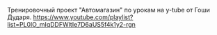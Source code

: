 Тренировочный проект "Автомагазин" по урокам на y-tube от Гоши Дударя.
https://www.youtube.com/playlist?list=PL0lO_mIqDDFWltIe7D6aUS5f4k1y2-rgn
